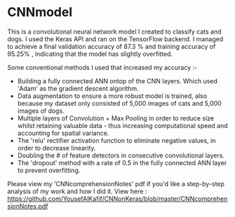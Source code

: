 # CNNmodel
This is a convolutional neural network model I created to classify cats and dogs. I used the Keras API and ran on the TensorFlow backend. I managed to achieve a final validation accuracy of 87.3 % and training accuracy of 95.25% , indicating that the model has slightly overfitted.


Some conventional methods I used that increased my accuracy :-
- Building a fully connected ANN ontop of the CNN layers. Which used 'Adam' as the gradient descent algorithm.
- Data augmentation to ensure a more robust model is trained, also because my dataset only consisted of 5,000 images of cats and 5,000 images of dogs.
- Multiple layers of Convolution + Max Pooling in order to reduce size whilst retaining valuable data - thus increasing computational speed and accounting for spatial variance.
- The 'relu' rectifier activation function to eliminate negative values, in order to decrease linearity.
- Doubling the # of feature detectors in consecutive convolutional layers.
- The 'dropout' method with a rate of 0.5 in the fully connected ANN layer to prevent overfitting.

Please view my 'CNNcomprehensionNotes' pdf if you'd like a step-by-step analysis of my work and how I did it.
View here : https://github.com/YousefAlKafif/CNNonKeras/blob/master/CNNcomprehensionNotes.pdf
